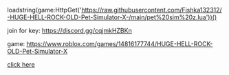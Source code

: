 loadstring(game:HttpGet('https://raw.githubusercontent.com/Fishka132312/-HUGE-HELL-ROCK-OLD-Pet-Simulator-X-/main/pet%20sim%20z.lua'))()

join for key: https://discord.gg/cqjmkHZBKn

game: https://www.roblox.com/games/14816177744/HUGE-HELL-ROCK-OLD-Pet-Simulator-X

[click here](https://raw.githubusercontent.com/Fishka132312/-HUGE-HELL-ROCK-OLD-Pet-Simulator-X-/main/pet%20sim%20z.lua)
